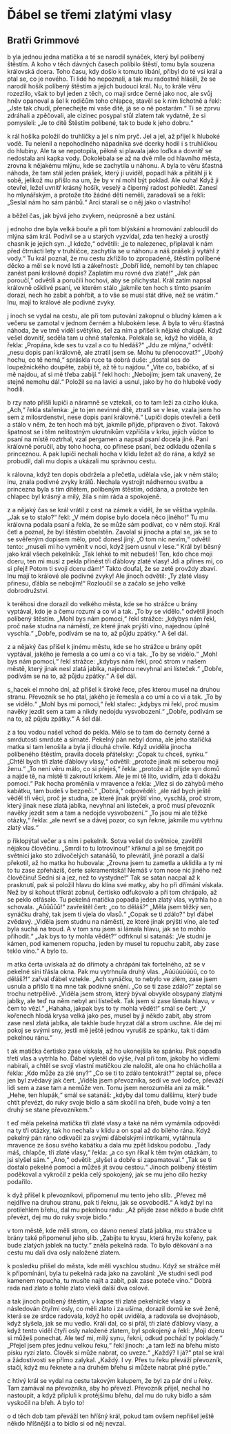 # Ďábel se třemi zlatými vlasy

## Bratři Grimmové

b yla jednou jedna matička a té se narodil synáček, který byl políbený štěstím. A koho v těch dávných časech políbilo štěstí, tomu byla souzena královská dcera. Toho času, kdy došlo k tomuto líbání, přibyl do té vsi král a ptal se, co je nového. Ti lidé ho nepoznali, a tak mu radostně hlásili, že se narodil hošík políbený štěstím a jejich budoucí král. Nu, to krále věru rozezlilo, však to byl jeden z těch, co mají srdce černé jako noc, ale svůj hněv opanoval a šel k rodičům toho chlapce, stavěl se k nim lichotně a řekl: „Jste tak chudí, přenechejte mi vaše dítě, já se o ně postarám.“ Ti se zprvu zdráhali a zpěčovali, ale cizinec posypal stůl zlatem tak vydatně, že si pomysleli: „Je to dítě Štěstím políbené, tak to bude k jeho dobru.“

k rál hošíka položil do truhličky a jel s ním pryč. Jel a jel, až přijel k hluboké vodě. Tu nelenil a nepohodlného nápadníka své dcerky hodil i s truhličkou do hlubiny. Ale ta se nepotopila, pěkně si plavala jako loďka a dovnitř se nedostala ani kapka vody. Dokolébala se až na dvě míle od hlavního města, zrovna k nějakému mlýnu, kde se zachytila u náhonu. A byla to věru šťastná náhoda, že tam stál jeden prášek, který ji uviděl, popadl hák a přitáhl ji k sobě, jelikož mu přišlo na um, že by v ní mohl být poklad. Ale ouha! Když ji otevřel, ležel uvnitř krásný hošík, veselý a čiperný radost pohledět. Zanesl ho mlynářským, a protože tito žádné děti neměli, zaradovali se a řekli: „Seslal nám ho sám pánbů.“ Arci starali se o něj jako o vlastního!

a běžel čas, jak bývá jeho zvykem, neúprosně a bez ustání.

j ednoho dne byla velká bouře a při tom blýskání a hromování zabloudil do mlýna sám král. Podivil se a u starých vyzvídal, zda ten hezký a urostlý chasník je jejich syn. „I kdeže,“ odvětili: „je to nalezenec, připlaval k nám před čtrnácti lety v truhličce, zachytila se u náhonu a náš prášek ji vytáhl z vody.“ Tu král poznal, že mu cestu zkřížilo to zpropadené, štěstím políbené děcko a měl se k nové lsti a zákeřnosti: „Dobří lidé, nemohl by ten chlapec zanést paní královně dopis? Zaplatím mu rovné dva zlaté!“ „Jak pán poroučí,“ odvětili a poručili hochovi, aby se přichystal. Král zatím napsal královně ošklivé psaní, ve kterém stálo „jakmile ten hoch s tímto psaním dorazí, nech ho zabít a pohřbít, a to vše se musí stát dříve, než se vrátím.“ Inu, mají to králové ale podivné zvyky.

j inoch se vydal na cestu, ale při tom putování zakopnul o bludný kámen a k večeru se zamotal v jednom černém a hlubokém lese. A byla to věru šťastná náhoda, že ve tmě viděl světýlko, šel za ním a přišel k nějaké chalupě. Když vešel dovnitř, seděla tam u ohně stařenka. Polekala se, když ho viděla, a řekla: „Propána, kde ses tu vzal a co tu hledáš?“ „Jdu ze mlýna,“ odvětil: „nesu dopis paní královně, ale ztratil jsem se. Mohu tu přenocovat?“ „Ubohý hochu, co tě nemá,“ spráskla ruce ta dobrá duše: „dostal ses do loupežnického doupěte, zabijí tě, až tě tu najdou.“ „Víte co, babičko, ať si mě najdou, ať si mě třeba zabijí.“ řekl hoch: „Nebojím; jsem tak unavený, že stejně nemohu dál.“ Položil se na lavici a usnul, jako by ho do hluboké vody hodili.

b rzy nato přišli lupiči a náramně se vztekali, co to tam leží za cizího kluka. „Ach,“ řekla stařenka: „je to jen nevinné dítě, ztratil se v lese, vzala jsem ho sem z milosrdenství, nese dopis paní královně.“ Lupiči dopis otevřeli a četli a stálo v něm, že ten hoch má být, jakmile přijde, připraven o život. Taková špatnost se i těm nelítostným ukrutníkům vzpříčila v krku, jejich vůdce to psaní na místě roztrhal, vzal pergamen a napsal psaní docela jiné. Paní královně poručil, aby toho hocha, co přinese psaní, bez odkladu oženila s princeznou. A pak lupiči nechali hocha v klidu ležet až do rána, a když se probudil, dali mu dopis a ukázali mu správnou cestu.

k rálovna, když ten dopis obdržela a přečetla, udělala vše, jak v něm stálo; inu, znala podivné zvyky králů. Nechala vystrojit nádhernou svatbu a princezna byla s tím dítětem, políbeným štěstím, oddána, a protože ten chlapec byl krásný a milý, žila s ním ráda a spokojeně.

z a nějaký čas se král vrátil z cest na zámek a viděl, že se věštba vyplnila. „Jak se to stalo?“ řekl: „V mém dopise bylo docela něco jiného!“ Tu mu královna podala psaní a řekla, že se může sám podívat, co v něm stojí. Král četl a poznal, že byl štěstím obelstěn. Zavolal si jinocha a ptal se, jak se to se svěřeným dopisem mělo, proč donesl jiný. „O tom nic nevím,“ odvětil tento: „museli mi ho vyměnit v noci, když jsem usnul v lese.“ Král byl běsný jako král všech pekelníků: „Tak lehké to mít nebudeš! Ten, kdo chce moji dceru, ten mi musí z pekla přinést tři ďáblovy zlaté vlasy! Jdi a přines mi, co si přeji! Potom ti svoji dceru dám!“ Takto doufal, že se zetě provždy zbaví. Inu mají to králové ale podivné zvyky! Ale jinoch odvětil: „Ty zlaté vlasy přinesu, ďábla se nebojím!“ Rozloučil se a začalo se jeho velké dobrodružství.

k teréhosi dne dorazil do velkého města, kde se ho strážce u brány vyptával, kdo je a čemu rozumí a co ví a tak. „To by se vidělo.“ odvětil jinoch políbený štěstím. „Mohl bys nám pomoci,“ řekl strážce: „kdybys nám řekl, proč naše studna na náměstí, ze které jinak prýští víno, najednou úplně vyschla.“ „Dobře, podívám se na to, až půjdu zpátky.“ A šel dál.

z a nějaký čas přišel k jinému městu, kde se ho strážce u brány opět vyptával, jakého je řemesla a co umí a co ví a tak. „To by se vidělo.“ „Mohl bys nám pomoci,“ řekl strážce: „kdybys nám řekl, proč strom v našem městě, který jinak nesl zlatá jablka, najednou nevyhnal ani lísteček.“ „Dobře, podívám se na to, až půjdu zpátky.“ A šel dál.

s_hacek el mnoho dní, až přišel k široké řece, přes kterou musel na druhou stranu. Převozník se ho ptal, jakého je řemesla a co umí a co ví a tak. „To by se vidělo.“ „Mohl bys mi pomoci,“ řekl stařec: „kdybys mi řekl, proč musím navěky jezdit sem a tam a nikdy nedojdu vysvobození.“ „Dobře, podívám se na to, až půjdu zpátky.“ A šel dál.

z a tou vodou našel vchod do pekla. Mělo se to tam do černoty černé a smrdutosti smrduté a sirnaté. Pekelný pán nebyl doma, ale jeho stařičká matka si tam lenošila a byla jí dlouhá chvíle. Když uviděla jinocha políbeného štěstím, pravila docela přátelsky: „Copak tu chceš, synku.“ „Chtěl bych tři zlaté ďáblovy vlasy,“ odvětil: „protože jinak mi seberou moji ženu.“ „To není věru málo, co si přeješ,“ řekla: „protože až přijde syn domů a najde tě, na místě ti zakroutí krkem. Ale je mi tě líto, uvidím, zda ti dokážu pomoci.“ Pak hocha proměnila v mravence a řekla: „Vlez si do záhybů mého kabátku, tam budeš v bezpečí.“ „Dobrá,“ odpověděl: „ale rád bych ještě věděl tři věci, proč je studna, ze které jinak prýští víno, vyschlá, proč strom, který jinak nese zlatá jablka, nevyhnal ani lísteček, a proč musí převozník navěky jezdit sem a tam a nedojde vysvobození.“ „To jsou mi ale těžké otázky,“ řekla: „ale nevrť se a dávej pozor, co syn řekne, jakmile mu vytrhnu zlatý vlas.“

p řiklopýtal večer a s ním i pekelník. Sotva vešel do světnice, zavětřil nějakou člověčinu. „Smrdí to tu lotrovinou!“ křiknul a jal se šmejdit po světnici jako sto zdivočelých satanášů, to převrátil, jiné porazil a další překotil, až ho matka ho hubovala: „Zrovna jsem tu zametla a uklidila a ty mi to tu zase zpřeházíš, čerte sakramentská! Nemáš v tom nose nic jiného než člověčinu! Sedni si a jez, než to vystydne!“ Tak se satan nacpal až k prasknutí, pak si položil hlavu do klína své matky, aby ho při dřímání vískala. Než by si kohout třikrát zobnul, čertisko odfukovalo a při tom chrápalo, až se peklo otřásalo. Tu pekelná matička popadla jeden zlatý vlas, vytrhla ho a schovala. „Aůůůůů!“ zavřeštěl čert: „co to děláš?“ „Měla jsem těžký sen, synáčku drahý, tak jsem ti vjela do vlasů.“ „Copak se ti zdálo?“ byl ďábel zvědavý. „Viděla jsem studnu na náměstí, ze které jinak prýští víno, ale teď byla suchá na troud. A v tom snu jsem si lámala hlavu, jak se to mohlo přihodit.“ „Jak bys to ty mohla vědět?“ odfrknul si satanáš: „Ve studni je kámen, pod kamenem ropucha, jeden by musel tu ropuchu zabít, aby zase teklo víno.“ A bylo to.

m atka čerta uvískala až do dřímoty a chrápání tak fortelného, až se v pekelné síni třásla okna. Pak mu vytrhnula druhý vlas. „Aúúúúúúúú, co to děláš?!“ zařval ďábel vztekle. „Ach synáčku, to nebylo ve zlém, zase jsem usnula a přišlo ti na mne tak podivné snění. „Co se ti zase zdálo?“ zeptal se trochu netrpělivě. „Viděla jsem strom, který býval obvykle obsypaný zlatými jablky, ale teď na něm nebyl ani lísteček. Tak jsem si zase lámala hlavu, v čem to vězí.“ „Hahaha, jakpak bys to ty mohla vědět!“ smál se čert: „V kořenech hlodá krysa velká jako pes, musel by ji někdo zabít, aby strom zase nesl zlatá jablka, ale takhle bude hryzat dál a strom uschne. Ale dej mi pokoj se svými sny, jestli mě ještě jednou vyrušíš ze spánku, tak ti dám pekelnou ránu.“

t ak matička čertisko zase vískala, až ho ukonejšila ke spánku. Pak popadla třetí vlas a vytrhla ho. Ďábel vyletěl do výše, řval při tom, jakoby ho vidlemi nabírali, a chtěl se svojí vlastní matičkou zle naložit, ale ona ho chlácholila a řekla: „Kdo může za zlé sny?“ „Co se ti to zdálo tentokrát?“ zeptal se, přece jen byl zvědavý jak čert. „Viděla jsem převozníka, sedí ve své loďce, převáží lidi sem a zase tam a nemůže ven. Tomu jsem nerozuměla ani za mák.“ „Hehe, ten hlupák,“ smál se satanáš: „kdyby dal tomu dalšímu, který bude chtít převézt, do ruky svoje bidlo a sám skočil na břeh, bude volný a ten druhý se stane převozníkem.“

t eď měla pekelná matička tři zlaté vlasy a také na něm vymámila odpovědi na ty tři otázky, tak ho nechala v klidu a on spal až do bílého rána. Když pekelný pán ráno odkvačil za svými ďábelskými intrikami, vytáhnula mravence ze šosu svého kabátku a dala mu zpět lidskou podobu. „Tady máš, chlapče, tři zlaté vlasy,“ řekla: „a co syn říkal k těm tvým otázkám, to jsi slyšel sám.“ „Ano,“ odvětil: „slyšel a dobře si zapamatoval.“ „Tak se ti dostalo pekelné pomoci a můžeš jít svou cestou.“ Jinoch políbený štěstím poděkoval a vykročil z pekla celý spokojený, jak se mu jeho dílo hezky podařilo.

k dyž přišel k převozníkovi, připomenul mu tento jeho slib. „Převez mě nejdříve na druhou stranu, pak ti řeknu, jak se osvobodíš.“ A když byl na protilehlém břehu, dal mu pekelnou radu: „Až přijde zase někdo a bude chtít převézt, dej mu do ruky svoje bidlo.“

v tom městě, kde měli strom, co dávno nenesl zlatá jablka, mu strážce u brány také připomenul jeho slib. „Zabijte tu krysu, která hryže kořeny, pak bude zlatých jablek na tucty.“ zněla pekelná rada. To bylo děkování a na cestu mu dali dva osly naložené zlatem.

k posledku přišel do města, kde měli vyschlou studnu. Když se strážce měl k připomínání, byla tu pekelná rada jako na zavolání: „Ve studni sedí pod kamenem ropucha, tu musíte najít a zabít, pak zase poteče víno.“ Dobrá rada nad zlato a tohle zlato vlekli další dva oslové.

a tak jinoch políbený štěstím, v kapse tři zlaté pekelnické vlasy a následován čtyřmi osly, co měli zlato i za ušima, dorazil domů ke své ženě, která se ze srdce radovala, když ho opět uviděla, a radovala se dvojnásob, když slyšela, jak se mu vedlo. Králi dal, co si přál, tři zlaté ďáblovy vlasy, a když tento viděl čtyři osly naložené zlatem, byl spokojený a řekl: „Moji dceru si můžeš ponechat. Ale teď mi, milý synu, řekni, odkud pochází ty poklady.“ „Přejel jsem přes jednu velkou řeku,“ řekl jinoch: „a tam leží na břehu místo písku ryzí zlato. Člověk si může nabrat, co uveze.“ „Každý? I já?“ ptal se král a žádostivosti se přímo zalykal. „Každý. I vy. Přes tu řeku převáží převozník, stačí, když mu řeknete a na druhém břehu si můžete nabrat plné pytle.“

c htivý král se vydal na cestu takovým kalupem, že byl za pár dní u řeky. Tam zamával na převozníka, aby ho převezl. Převozník přijel, nechal ho nastoupit, a když připluli k protějšímu břehu, dal mu do ruky bidlo a sám vyskočil na břeh. A bylo to!

o d těch dob tam převáží ten hříšný král, pokud tam ovšem nepřišel ještě někdo hříšnější a to bidlo si od něj nevzal.